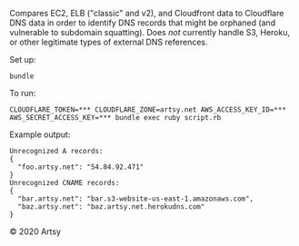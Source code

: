 Compares EC2, ELB ("classic" and v2), and Cloudfront data to Cloudflare DNS data in order to identify DNS records that might be orphaned (and vulnerable to subdomain squatting). Does _not_ currently handle S3, Heroku, or other legitimate types of external DNS references.

Set up:

    bundle

To run:

    CLOUDFLARE_TOKEN=*** CLOUDFLARE_ZONE=artsy.net AWS_ACCESS_KEY_ID=*** AWS_SECRET_ACCESS_KEY=*** bundle exec ruby script.rb

Example output:

    Unrecognized A records: 
    {
      "foo.artsy.net": "54.84.92.471"
    }
    Unrecognized CNAME records:
    {
      "bar.artsy.net": "bar.s3-website-us-east-1.amazonaws.com",
      "baz.artsy.net": "baz.artsy.net.herokudns.com"
    }

&copy; 2020 Artsy
